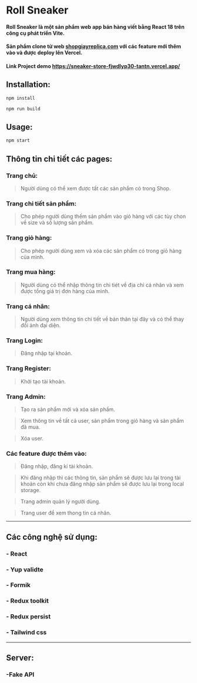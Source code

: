 
# Roll Sneaker

#### Roll Sneaker là một sản phẩm web app bán hàng viết bằng React 18 trên công cụ phát triển Vite.
#### Sản phẩm clone từ web [shopgiayreplica.com](https://shopgiayreplica.com/?fbclid=IwAR0uRUx_yjvYzJJROHqx4yOuqcOBwQdJ2BuNbvPa72qEnnvzBzJ1IJBWjN8) với các feature mới thêm vào và được deploy lên Vercel.

#### Link Project demo  <https://sneaker-store-fjwdlyp30-tantn.vercel.app/>

## Installation:
```sh
npm install
```
```sh
npm run build
```

## Usage:
```sh
npm start
```
## Thông tin chi tiết các pages:
### Trang chủ: 
> Người dùng có thể xem được tất các sản phẩm có trong Shop.

### Trang chi tiết sản phẩm:
> Cho phép người dùng thếm sản phẩm vào giỏ hàng với các tùy chon về size và số lượng sản phẩm.
### Trang giỏ hàng:
> Cho phép người dùng xem và xóa các sản phẩm có trong giỏ hàng của mình.
### Trang mua hàng:
> Người dùng có thể nhập thông tin chi tiét về địa chỉ cá nhân và xem được tổng giá trị đơn hàng của mình.
### Trang cá nhân:
> Người dùng xem thông tin chi tiết về bản thân tại đây và có thể thay đổi ảnh đại diện.
### Trang Login:
> Đăng nhập tại khoản.
### Trang Register:
> Khởi tạo tài khoản. 
### Trang Admin:
> Tạo ra sản phẩm mới và xóa sản phẩm.

> Xem thông tin về tất cả user, sản phẩm trong giỏ hàng và sản phẩm đã mua.

> Xóa user.
### Các feature được thêm vào:
> Đăng nhập, đăng kí tài khoản.

> Khi đăng nhập thì các thông tin, sản phẩm sẽ được lưu lại trong tài khoản còn khi chưa đăng nhập sản phẩm sẽ được lưu lại trong local storage.

> Trang admin quản lý người dùng.

> Trang user để xem thong tin cá nhân.
---
## Các công nghệ sử dụng:
### - React
### - Yup validte
### - Formik
### - Redux toolkit
### - Redux persist
### - Tailwind css
---
## Server:
### -Fake API


